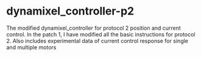 # dynamixel_controller-p2
The modified dynamixel_controller for protocol 2 position and current control. 
In the patch 1, I have modified all the basic instructions for protocol 2. Also includes experimental data of current control response for single and multiple motors
